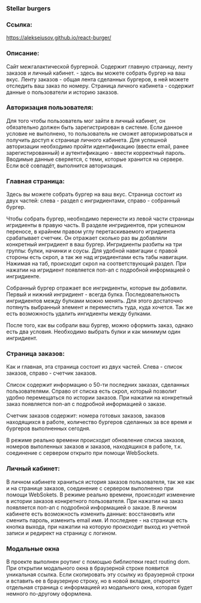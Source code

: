 ### Stellar burgers


### Ссылка: 
https://alekseiusov.github.io/react-burger/

### Описание:

Сайт межгалактической бургерной. Содержит главную страницу, ленту заказов и личный кабинет.  - здесь вы можете собрать бургер на ваш вкус. Ленту заказов - общая лента сделанных бургеров, в ней можете отследить ваш заказ по номеру. Страница личного кабинета - содержит данные о пользователи и историю заказов. 

### Авторизация пользователя: 

Для того чтобы пользователь мог зайти в личный кабинет, он обязательно должен быть зарегистрирован в системе. Если данное условие не выполнено, то пользователь не сможет авторизироваться и получить доступ к странице личного кабинета. Для успешной авторизации необходимо пройти идентификацию (ввести email, ранее зарегистированный) и аутентификацию - ввести корректный пароль. Вводимые данные сверяется, с теми, которые хранится на сервере. Если всё совпадёт, выполнится авторизация.

### Главная страница:

Здесь вы можете собрать бургер на ваш вкус. Страница состоит из двух частей: слева - раздел с ингридиентами, справо - собранный бургер. 

Чтобы собрать бургер, необходимо перенести из левой части страницы игридиенты в правую часть. В разделе ингридиентов, при успешном переносе, в крайнем правом углу перетаскиваемого игридиента срабатывает счетчик. Он отражает сколько раз вы добавляли конкретный ингридиент в ваш бургер. Ингридиенты разбиты на три группы: булки, начинки и соусы. Для удобной навигации с правой стороны есть скрол, а так же над игридиентами есть табы навигации. Нажимая на таб, происходит скрол на соответствующий раздел. При нажатии на игридиент появляется поп-ап с подробной информацией о ингридиенте. 

Собранный бургер отражает все ингридиенты, которые вы добавили. Первый и нижний ингридиент - всегда булка. Последовательность ингридиентов между булками можно менять. Для этого достаточно потянуть выбранный элемент и переместить туда, куда хочется. Так же есть возможность удалить ингидиенты между булками. 

После того, как вы собрали ваш бургер, можно оформить заказ, однако есть два условия. Необходимо выбрать булки и как минимум один ингридиент. 

### Страница заказов:

Как и главная, эта страница состоит из двух частей. Слева - список заказов, справо - счетчик заказов. 

Список содержит информацию о 50-ти последних заказах, сделанных пользователями. Справо от списка есть скрол, который позволит удобно перемещаться по истории заказов. При нажатии на конкретный заказ появляется поп-ап с подробной информацией о заказе. 

Счетчик заказов содержит: номера готовых заказов, заказов находящихся в работе, количество бургеров сделанных за все время и бургеров выполненных сегодня.

В режиме реально времени происходит обновление списка заказов, номеров выполенных заказов и заказов, находящихся в работе, т.к. соединение с сервером открыто при помощи WebSockets.

### Личный кабинет: 

В личном кабинете храниться история заказов пользователя, так же как и на странице заказов, соединение c сервером выполненно при помощи WebSokets. В режиме реально времени, происходит изменение в истории заказов конкретного пользователя. При нажатии на заказ появляется поп-ап с подробной информацией о заказе. В личном кабинете есть возможность изменить данные: восстановить или сменить пароль, изменить email  имя. И последнее - на странице есть кнопка выхода, при нажатии на которую происходит выход из учетной записи и редирект на страницу с логином. 

### Модальные окна 

В проекте выполнен роутинг с помощью библиотеки react routing dom. При открытии модального окна в браузерной строке появится уникальная ссылка. Если скопировать эту ссылку из браузерной строки и вставить ее в браузерную строку, но в новой вкладке, откроется отдельная страница с информацией из модального окна, которая будет немного по-другому оформлена. 

